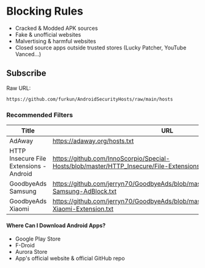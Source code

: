 # Blocking Rules
- Cracked & Modded APK sources
- Fake & unofficial websites
- Malvertising & harmful websites
- Closed source apps outside trusted stores (Lucky Patcher, YouTube Vanced...)

## Subscribe
Raw URL:
```sh
https://github.com/furkun/AndroidSecurityHosts/raw/main/hosts
```

### Recommended Filters
| Title | URL |
| --- | --- |
| AdAway | https://adaway.org/hosts.txt |
| HTTP Insecure File Extensions - Android | https://github.com/InnoScorpio/Special-Hosts/blob/master/HTTP_Insecure/File-Extensions/Android.txt |
| GoodbyeAds Samsung | https://github.com/jerryn70/GoodbyeAds/blob/master/Extension/GoodbyeAds-Samsung-AdBlock.txt |
| GoodbyeAds Xiaomi | https://github.com/jerryn70/GoodbyeAds/blob/master/Extension/GoodbyeAds-Xiaomi-Extension.txt |

#### Where Can I Download Android Apps?
- Google Play Store
- F-Droid
- Aurora Store
- App's official website & official GitHub repo

